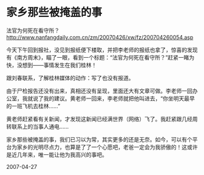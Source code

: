 # 家乡那些被掩盖的事

法官为何死在看守所？
http://www.nanfangdaily.com.cn/zm/20070426/xw/fz/200704260054.asp

今天下午回到报社，没见到报纸便下楼取，并把李老师的报纸也拿了，惊喜的发现有《南方周末》，瞄了一眼，看到一个标题：“法官为何死在看守所？”赶紧一睹为快，没想到——事情发生在我们桂林！

跟刘春联系，了解桂林媒体的动作：写了也没有报道。

由于尸检报告还没有出来，真相还没有呈现，里面还大有文章可做。李老师一回办公室，我就说了我的建议。黄老师一回来，李老师就把他叫进去，“你坐明天最早的一班飞机去桂林……”

黄老师赶紧看有关新闻，才发现这新闻已经满世界（网络）飞了。我赶紧跟几经周转联系上的当事人通电……

家乡那些被掩盖的事，我们已习以为常，其实更多的还是无奈。如今，可以有个平台为家乡的光明尽点力，也算是了了一个心愿吧，老爸一定会为我骄傲的！这或许是近几年来，唯一能让他为我高兴的事吧。

2007-04-27